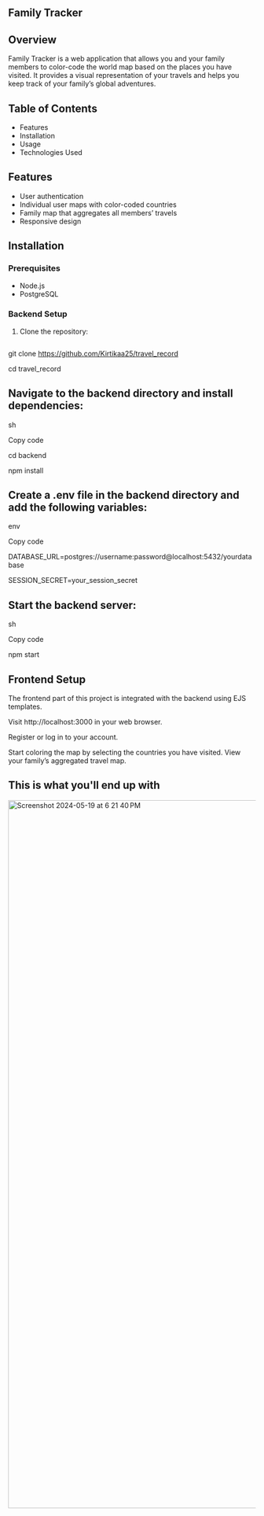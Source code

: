 ## Family Tracker

## Overview
Family Tracker is a web application that allows you and your family members to color-code the world map based on the places you have visited. It provides a visual representation of your travels and helps you keep track of your family’s global adventures.

## Table of Contents
- Features
- Installation
- Usage
- Technologies Used

## Features
- User authentication
- Individual user maps with color-coded countries
- Family map that aggregates all members’ travels
- Responsive design

## Installation

### Prerequisites
- Node.js
- PostgreSQL

### Backend Setup
1. Clone the repository:
   ```sh
   
  git clone https://github.com/Kirtikaa25/travel_record
  
  cd travel_record

## Navigate to the backend directory and install dependencies:
sh

Copy code

cd backend

npm install

## Create a .env file in the backend directory and add the following variables:

env

Copy code

DATABASE_URL=postgres://username:password@localhost:5432/yourdatabase

SESSION_SECRET=your_session_secret

## Start the backend server:

sh

Copy code

npm start

## Frontend Setup
The frontend part of this project is integrated with the backend using EJS templates.

Visit http://localhost:3000 in your web browser.

Register or log in to your account.

Start coloring the map by selecting the countries you have visited.
View your family’s aggregated travel map.
## This is what you'll end up with

<img width="1440" alt="Screenshot 2024-05-19 at 6 21 40 PM" src="https://github.com/Kirtikaa25/travel_record/assets/100124517/6082c239-fe73-446f-b6cb-aff756ce8ef4">
